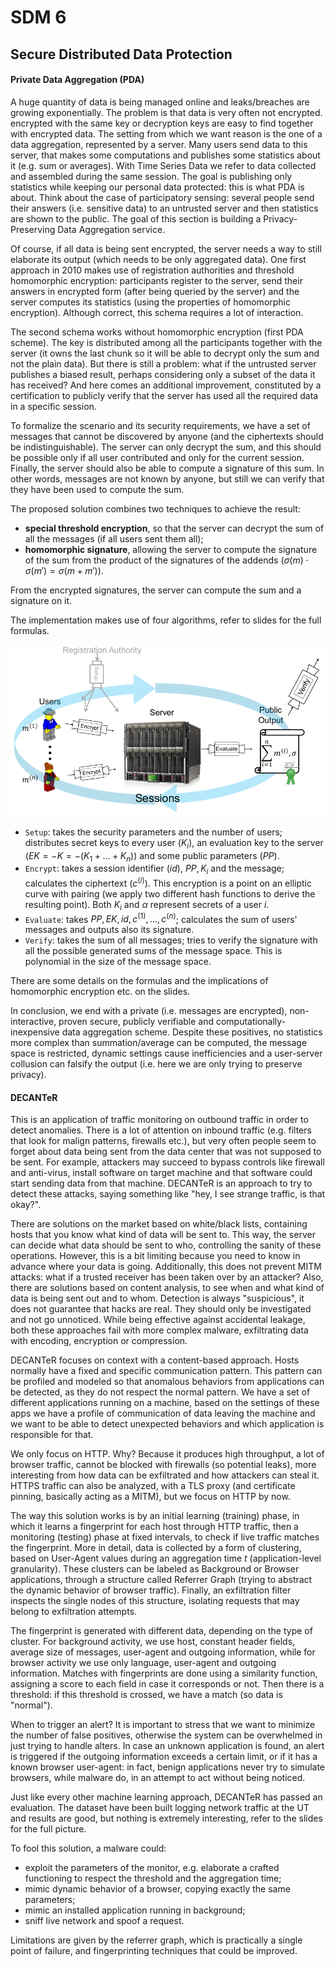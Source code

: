 # SDM 6

## Secure Distributed Data Protection

#### Private Data Aggregation (PDA)

A huge quantity of data is being managed online and leaks/breaches are growing exponentially. The problem is that data is very often not encrypted. encrypted with the same key or decryption keys are easy to find together with encrypted data. The setting from which we want reason is the one of a data aggregation, represented by a server. Many users send data to this server, that makes some computations and publishes some statistics about it (e.g. sum or averages). With Time Series Data we refer to data collected and assembled during the same session. The goal is publishing only statistics while keeping our personal data protected: this is what PDA is about. Think about the case of participatory sensing: several people send their answers (i.e. sensitive data) to an untrusted server and then statistics are shown to the public. The goal of this section is building a Privacy-Preserving Data Aggregation service.

Of course, if all data is being sent encrypted, the server needs a way to still elaborate its output (which needs to be only aggregated data). One first approach in 2010 makes use of registration authorities and threshold homomorphic encryption: participants register to the server, send their answers in encrypted form (after being queried by the server) and the server computes its statistics (using the properties of homomorphic encryption). Although correct, this schema requires a lot of interaction.

The second schema works without homomorphic encryption (first PDA scheme). The key is distributed among all the participants together with the server (it owns the last chunk so it will be able to decrypt only the sum and not the plain data). But there is still a problem: what if the untrusted server publishes a biased result, perhaps considering only a subset of the data it has received? And here comes an additional improvement, constituted by a certification to publicly verify that the server has used all the required data in a specific session.

To formalize the scenario and its security requirements, we have a set of messages that cannot be discovered by anyone (and the ciphertexts should be indistinguishable). The server can only decrypt the sum, and this should be possible only if all user contributed and only for the current session. Finally, the server should also be able to compute a signature of this sum. In other words, messages are not known by anyone, but still we can verify that they have been used to compute the sum. 

The proposed solution combines two techniques to achieve the result: 

- **special threshold encryption**, so that the server can decrypt the sum of all the messages (if all users sent them all);
- **homomorphic signature**, allowing the server to compute the signature of the sum from the product of the signatures of the addends ($\sigma(m) \cdot \sigma(m') = \sigma(m+m')$).

From the encrypted signatures, the server can compute the sum and a signature on it.

The implementation makes use of four algorithms, refer to slides for the full formulas.

![image-20201016172809755](../images/image-20201016172809755.png)

- `Setup`: takes the security parameters and the number of users; distributes secret keys to every user ($K_i$), an evaluation key to the server ($EK = -K = -(K_1+...+K_n)$) and some public parameters ($PP$).
- `Encrypt`: takes a session identifier ($id$), $PP, K_i$ and the message; calculates the ciphertext ($c^{(i)}$). This encryption is a point on an elliptic curve with pairing (we apply two different hash functions to derive the resulting point). Both $K_i$ and $\alpha$ represent secrets of a user $i$.
- `Evaluate`: takes $PP, EK, id, c^{(1)}, \dots, c^{(n)}$; calculates the sum of users' messages and outputs also its signature.
- `Verify`: takes the sum of all messages; tries to verify the signature with all the possible generated sums of the message space. This is polynomial in the size of the message space. 

There are some details on the formulas and the implications of homomorphic encryption etc. on the slides.

In conclusion, we end with a private (i.e. messages are encrypted), non-interactive, proven secure, publicly verifiable and computationally-inexpensive data aggregation scheme. Despite these positives, no statistics more complex than summation/average can be computed, the message space is restricted, dynamic settings cause inefficiencies and a user-server collusion can falsify the output (i.e. here we are only trying to preserve privacy). 

#### DECANTeR

This is an application of traffic monitoring on outbound traffic in order to detect anomalies. There is a lot of attention on inbound traffic (e.g. filters that look for malign patterns, firewalls etc.), but very often people seem to forget about data being sent from the data center that was not supposed to be sent. For example, attackers may succeed to bypass controls like firewall and anti-virus, install software on target machine and that software could start sending data from that machine. DECANTeR is an approach to try to detect these attacks, saying something like "hey, I see strange traffic, is that okay?".

There are solutions on the market based on white/black lists, containing hosts that you know what kind of data will be sent to. This way, the server can decide what data should be sent to who, controlling the sanity of these operations. However, this is a bit limiting because you need to know in advance where your data is going. Additionally, this does not prevent MITM attacks: what if a trusted receiver has been taken over by an attacker? Also, there are solutions based on content analysis, to see when and what kind of data is being sent out and to whom. Detection is always "suspicious", it does not guarantee that hacks are real. They should only be investigated and not go unnoticed. While being effective against accidental leakage, both these approaches fail with more complex malware, exfiltrating data with encoding, encryption or compression.

DECANTeR focuses on context with a content-based approach. Hosts normally have a fixed and specific communication pattern. This pattern can be profiled and modeled so that anomalous behaviors from applications can be detected, as they do not respect the normal pattern. We have a set of different applications running on a machine, based on the settings of these apps we have a profile of communication of data leaving the machine and we want to be able to detect unexpected behaviors and which application is responsible for that.

We only focus on HTTP. Why? Because it produces high throughput, a lot of browser traffic, cannot be blocked with firewalls (so potential leaks), more interesting from how data can be exfiltrated and how attackers can steal it. HTTPS traffic can also be analyzed, with a TLS proxy (and certificate pinning, basically acting as a MITM), but we focus on HTTP by now. 

The way this solution works is by an initial learning (training) phase, in which it learns a fingerprint for each host through HTTP traffic, then a monitoring (testing) phase at fixed intervals, to check if live traffic matches the fingerprint. More in detail, data is collected by a form of clustering, based on User-Agent values during an aggregation time $t$ (application-level granularity). These clusters can be labeled as Background or Browser applications, through a structure called Referrer Graph (trying to abstract the dynamic behavior of browser traffic). Finally, an exfiltration filter inspects the single nodes of this structure, isolating requests that may belong to exfiltration attempts.

The fingerprint is generated with different data, depending on the type of cluster. For background activity, we use host, constant header fields, average size of messages, user-agent and outgoing information, while for browser activity we use only language, user-agent and outgoing information. Matches with fingerprints are done using a similarity function, assigning a score to each field in case it corresponds or not. Then there is a threshold: if this threshold is crossed, we have a match (so data is "normal").

When to trigger an alert? It is important to stress that we want to minimize the number of false positives, otherwise the system can be overwhelmed in just trying to handle alters. In case an unknown application is found, an alert is triggered if the outgoing information exceeds a certain limit, or if it has a known browser user-agent: in fact, benign applications never try to simulate browsers, while malware do, in an attempt to act without being noticed. 

Just like every other machine learning approach, DECANTeR has passed an evaluation. The dataset have been built logging network traffic at the UT and results are good, but nothing is extremely interesting, refer to the slides for the full picture.

To fool this solution, a malware could:

- exploit the parameters of the monitor, e.g. elaborate a crafted functioning to respect the threshold and the aggregation time;
- mimic dynamic behavior of a browser, copying exactly the same parameters;
- mimic an installed application running in background;
- sniff live network and spoof a request.

Limitations are given by the referrer graph, which is practically a single point of failure, and fingerprinting techniques that could be improved.